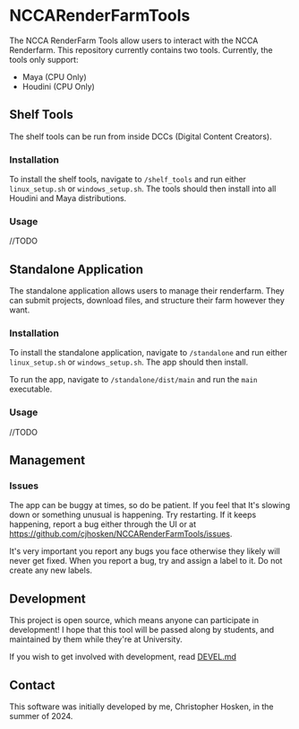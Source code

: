 # NCCARenderFarmTools
The NCCA RenderFarm Tools allow users to interact with the NCCA Renderfarm. 
This repository currently contains two tools. Currently, the tools only support:

 - Maya (CPU Only)
 - Houdini (CPU Only)

## Shelf Tools
The shelf tools can be run from inside DCCs (Digital Content Creators).


### Installation
To install the shelf tools, navigate to `/shelf_tools` and run either `linux_setup.sh` or `windows_setup.sh`. The tools should then install into all Houdini and Maya distributions.


### Usage
//TODO


## Standalone Application
The standalone application allows users to manage their renderfarm. They can submit projects, download files, and structure their farm however they want.

### Installation
To install the standalone application, navigate to `/standalone` and run either `linux_setup.sh` or `windows_setup.sh`. The app should then install. 

To run the app, navigate to `/standalone/dist/main` and run the `main` executable.

### Usage
//TODO

## Management

### Issues
The app can be buggy at times, so do be patient. If you feel that It's slowing down or something unusual is happening. Try restarting. If it keeps happening, report a bug either through the UI or at https://github.com/cjhosken/NCCARenderFarmTools/issues.

It's very important you report any bugs you face otherwise they likely will never get fixed. When you report a bug, try and assign a label to it. Do not create any new labels.

## Development
This project is open source, which means anyone can participate in development! I hope that this tool will be passed along by students, and maintained by them while they're at University.

If you wish to get involved with development, read [DEVEL.md](DEVEL.md)

## Contact
This software was initially developed by me, Christopher Hosken, in the summer of 2024.
